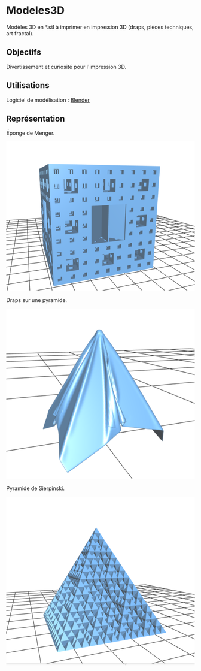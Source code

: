 # Modeles3D

Modèles 3D en *.stl à imprimer en impression 3D (draps, pièces techniques, art fractal).

## Objectifs

Divertissement et curiosité pour l'impression 3D.

## Utilisations

Logiciel de modélisation : [Blender](https://www.blender.org)

## Représentation

Éponge de Menger.

![alt text](https://github.com/TritzA/Modeles3D/blob/master/images/menger.png)

Draps sur une pyramide.

![alt text](https://github.com/TritzA/Modeles3D/blob/master/images/draps.png)


Pyramide de Sierpinski.

![alt text](https://github.com/TritzA/Modeles3D/blob/master/images/sierpinski.png)
